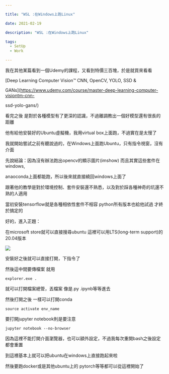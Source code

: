 ```yaml
---

title: "WSL :在Windows上跑Linux"

date: 2021-02-19

description: "WSL :在Windows上跑Linux"

tags:
  - SetUp
  - Work

---
```


我在其他某篇看到一個Udemy的課程，又看到特價三百塊，於是就買來看看

[Deep Learning Computer Vision™ CNN, OpenCV, YOLO, SSD &

GANs](https://www.udemy.com/course/master-deep-learning-computer-visiontm-cnn-

ssd-yolo-gans/)

看完之後 是對於各種模型有了更深的認識，不過離調教出一個好模型還有很長的距離

他有給他安裝好的Ubuntu虛擬機，我用virtual box上面跑，不過實在是太慢了

我就開始嘗試之前有聽說過的，在Windows上面跑Ubuntu，只有指令視窗，沒有介面

先說結論：因為沒有辦法跑出opencv的顯示圖片(imshow) 而且其實這些套件在windows,

anaoconda上面都能跑，所以後來就直接繞回windows上面了

跟著他的教學是對於環境控制、套件安裝還不熟悉，以及對於踩各種神奇的坑還不熟的人適用

當初安裝tensorflow就是各種相依性套件不相容 python所有版本也給他試過 才終於搞定的

好的，進入正題：

在microsoft store就可以直接搜尋ubuntu 這裡可以用LTS(long-term support)的20.04版本

![](https://lh3.googleusercontent.com/jCk8hJJPKM8jO1CXPOKyW0iwFfzLp3mUyry0fT7sJY1sJuAXgrvbEibVSkZ8Ax920QaoFwWpW0IWyxGP0J9_VcjqtwajGkSXoSCK968zhXTwvCSRNkycd0mSG-gr6YiZMKastPbhvl5Z7Wev2lk5LB1AGJV0qZNr7RLmV1of5gXYBrmaRyQ5ZFgikUz-iB9tI6sBeNKQtjnBy065uhj7YxUZGMvpVd4mv1WhrBGSUIqc6pdKi79J-IjypQ4kvC9KAPhpwbD1B6m-9ba9IzTlxRMFCqegVkBgZE_vaGV4PnM9inpKOXB4bkyZ-wL2us7UXZEHiy1uSNrVBnNQGuYbcG3yFw7NsYCuOfsE8_m25V0tx5jIQGctwjA7h3L2T16EJfxeNV8SpHUETFEhSP7voEMrmhwM2SAYvhs9PM4GLlFD6L24PDfs5-sQE_CP--PFK-bbMCyfSbCtn5N6tSwr0TJhgyOVe3TZnEAdwxpMqGYqseYDe9_veN20Vfrbl_AGGOdOUvRHsSiKVMvCqZZBxGV1VV5f8j5lWcaoFTJjlQamuYKP1CyyC-WxxH8e-7ayz13tVKFsareZpa_Wc37f_IVb0jl5pgr6ELcw_z_mRevJPDvwEUXYgp9yZEfRi5EKeIcP-cyycbo6OyDeMOeGY0qPIFz7vpfLE1Nuvwom8xtmR7NVqWZM5nlYJ9hMTg=w1200-h937-no?authuser=0)

安裝好之後就可以直接打開，下指令了

然後這中間要傳檔案 就用

    

    

    explorer.exe .

就可以打開檔案總管，丟檔案 像是.py .ipynb等等進去

然後打開之後 一樣可以打開conda

    

    

    source activate env_name

要打開jupyter notebook則是要注意

    

    

    jupyter notebook --no-browser

因為這裡不能打開介面瀏覽器，也可以額外設定，不過我每次重開bash之後設定都會重置

到這裡基本上就可以把ubuntu在windows上直接跑起來啦

然後要跑docker或是其他ubuntu上的 pytorch等等都可以從這裡開始了

